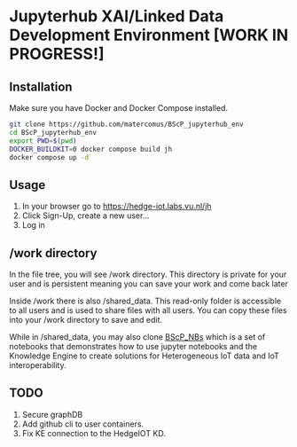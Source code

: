 # Jupyterhub XAI/Linked Data Development Environment [WORK IN PROGRESS!]

## Installation

Make sure you have Docker and Docker Compose installed.

```bash
git clone https://github.com/matercomus/BScP_jupyterhub_env
cd BScP_jupyterhub_env
export PWD=$(pwd)
DOCKER_BUILDKIT=0 docker compose build jh
docker compose up -d
```

## Usage
1. In your browser go to https://hedge-iot.labs.vu.nl/jh
1. Click Sign-Up, create a new user...
1. Log in

## /work directory

In the file tree, you will see /work directory.
This directory is private for your user and is persistent meaning you can save your work and come back later

Inside /work there is also /shared_data. This read-only folder is accessible to all users and is used to share files with all users.
You can copy these files into your /work directory to save and edit.

While in /shared_data, you may also clone [BScP_NBs](https://github.com/matercomus/BScP_NBs) which is a set of notebooks that demonstrates how to use jupyter notebooks and the Knowledge Engine to create solutions for Heterogeneous IoT data and IoT interoperability.

## TODO

1. Secure graphDB
1. Add github cli to user containers.
1. Fix KE connection to the HedgeIOT KD.
